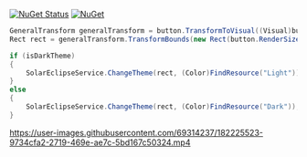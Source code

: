 [![NuGet Status](https://img.shields.io/nuget/v/Lungo.svg?style=flat)](https://www.nuget.org/packages/Lungo/) [![NuGet](https://img.shields.io/nuget/dt/Lungo.svg)](https://www.nuget.org/packages/Lungo)

```C#
GeneralTransform generalTransform = button.TransformToVisual((Visual)button.Parent);
Rect rect = generalTransform.TransformBounds(new Rect(button.RenderSize));

if (isDarkTheme)
{
    SolarEclipseService.ChangeTheme(rect, (Color)FindResource("Light"));
}
else
{
    SolarEclipseService.ChangeTheme(rect, (Color)FindResource("Dark"));
}
```

https://user-images.githubusercontent.com/69314237/182225523-9734cfa2-2719-469e-ae7c-5bd167c50324.mp4

